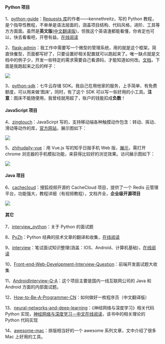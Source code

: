 #### Python 项目
1、[python-guide](https://github.com/kennethreitz/python-guide)：[Requests 库](https://github.com/kennethreitz/requests)的作者——kennethreitz，写的 Python 教程，是个指导性教程，不单单是语法层面的，涵盖项目结构、代码风格，进阶、工具等方方面面。虽然是**英文版**([中文翻译版](http://pythonguidecn.readthedocs.io/zh/latest/))，但我这个英语渣都能看懂，你肯定也可以，快去看看吧，开卷有益。[在线阅读](http://docs.python-guide.org/en/latest/)

2、[flask-admin](https://github.com/flask-admin/flask-admin)：我工作中需要写一个微型的管理系统，用的就是这个框架。简直快餐型，页面都写好了，只要设置好相关配置就可以跑起来了。唯一缺点就是文档中的例子少，开发一些特定的需求需要自己看源码，才能知道如何改。[文档](https://flask-admin.readthedocs.io/en/latest/)，下面是我跑起来之后的样子：

![](https://github.com/521xueweihan/HelloGitHub/blob/master/04/img/flask-admin-show.gif)

3、[python-sdk](https://github.com/qiniu/python-sdk)：七牛云存储 SDK。我自己在用他家的服务，上手简单、有免费额度，可以用来做‘图床’，同时，有了这个 SDK 可以写一些好用的小工具。**注意**：图床不能随便用，我曾经就用超了，账户的钱能扣成**负数**！

#### JavaScript 项目
4、[zingtouch](https://github.com/zingchart/zingtouch)：JavaScirpt 写的，支持移动端各种触摸动作包含：转动、挥动、滑动等动作的库，[官方网站](https://zingchart.github.io/zingtouch/)，展示图如下：

![](https://github.com/521xueweihan/HelloGitHub/blob/master/04/img/zingtouch-show.gif)

5、[zhihudaily-vue](https://github.com/yatessss/zhihudaily-vue)：用 Vue.js 写的知乎日报手机 Web 版，[展示](http://zhihudaily-vue.yatessss.com/)，需打开 chrome 浏览器的手机模拟功能，来获得比较好的浏览效果。访问展示图如下：

![](https://github.com/521xueweihan/HelloGitHub/blob/master/04/img/zhihu-vue-min.png)

#### Java 项目
6、[cachecloud](https://github.com/sohutv/cachecloud)：搜狐视频开源的 CacheCloud 项目，提供了一个 Redis 云管理平台，功能强大，教程详细（有视频教程），文档齐全，**企业级开源项目**

![](https://github.com/521xueweihan/HelloGitHub/blob/master/04/img/cachecloud-min.png)

#### 其它
7、[interview_python](https://github.com/taizilongxu/interview_python)：关于 Python 的面试题

8、[PyZh](https://github.com/MrKiven/PyZh)：Python 经典的技术文章的翻译和收集，[在线阅读](http://pyzh.readthedocs.io/en/latest/)

9、[interview](https://github.com/HIT-Alibaba/interview)：笔试面试知识整理(涵盖：IOS、Android、计算机基础)，[在线阅读](https://hit-alibaba.github.io/interview/index.html)

10、[Front-end-Web-Development-Interview-Question](https://github.com/paddingme/Front-end-Web-Development-Interview-Question)：前端开发面试题大收集

11、[AndroidInterview-Q-A](https://github.com/JackyAndroid/AndroidInterview-Q-A/blob/master/README-CN.md)：这个项目主要是国内一线互联网公司的 Java 和 Android 方面的内部面试题。

12、[How-to-Be-A-Programmer-CN](https://github.com/ahangchen/How-to-Be-A-Programmer-CN)：如何做好一枚程序员（中文翻译版）

13、[neural-networks-and-deep-learning](https://github.com/mnielsen/neural-networks-and-deep-learning)：《神经网络与深度学习》相关代码 Python 实现，[神经网络与深度学习－中文在线阅读](https://tigerneil.gitbooks.io/neural-networks-and-deep-learning-zh/content/chapter1.html)，该书中的相关理论的 Python 代码实现

14、[awesome-mac](https://github.com/jaywcjlove/awesome-mac)：排版相当好的一个 awesome 系列文章，文中介绍了很多 Mac 上好用的工具。
